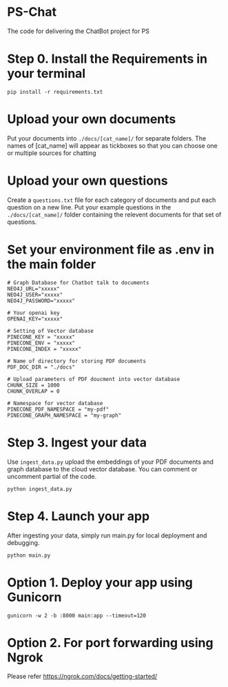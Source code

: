 # PS-Chat
The code for delivering the ChatBot project for PS

# Step 0. Install the Requirements in your terminal

```
pip install -r requirements.txt

```

# Upload your own documents
Put your documents into ``` ./docs/[cat_name]/ ``` for separate folders. The names of [cat_name] will appear as tickboxes so that you can choose one or multiple sources for chatting

# Upload your own questions
Create a  ```questions.txt``` file for each category of documents and put each question on a new line. Put your example questions in the ``` ./docs/[cat_name]/ ``` folder containing the relevent documents for that set of questions.

# Set your environment file as .env in the main folder
```
# Graph Database for Chatbot talk to documents
NEO4J_URL="xxxxx"
NEO4J_USER="xxxxx"
NEO4J_PASSWORD="xxxxx"

# Your openai key 
OPENAI_KEY="xxxxx"

# Setting of Vector database
PINECONE_KEY = "xxxxx"
PINECONE_ENV = "xxxxx"
PINECONE_INDEX = "xxxxx"

# Name of directory for storing PDF documents
PDF_DOC_DIR = "./docs" 

# Upload parameters of PDF doucment into vector database
CHUNK_SIZE = 1000 
CHUNK_OVERLAP = 0

# Namespace for vector database
PINECONE_PDF_NAMESPACE = "my-pdf" 
PINECONE_GRAPH_NAMESPACE = "my-graph" 

```

# Step 3. Ingest your data
Use ``` ingest_data.py ``` upload the embeddings of your PDF documents and graph database to the cloud vector database. You can comment or uncomment partial of the code. 
```
python ingest_data.py
```


# Step 4. Launch your app
After ingesting your data, simply run main.py for local deployment and debugging.

```
python main.py
```

# Option 1. Deploy your app using Gunicorn

```
gunicorn -w 2 -b :8000 main:app --timeout=120
```

# Option 2. For port forwarding using Ngrok
Please refer https://ngrok.com/docs/getting-started/
